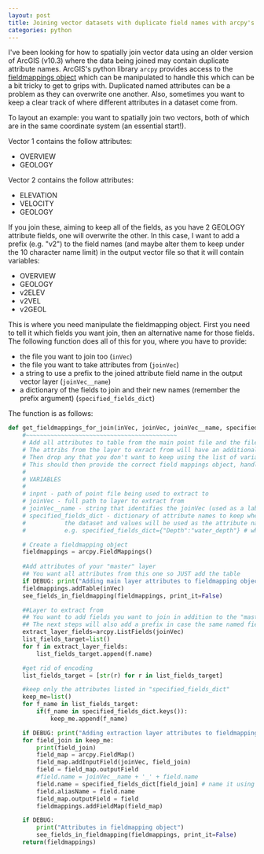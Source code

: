 ```yaml
---
layout: post
title: Joining vector datasets with duplicate field names with arcpy's fieldmappings object
categories: python
---
```


I've been looking for how to spatially join vector data using an older version of ArcGIS (v10.3) where the data being joined may contain duplicate attribute names. ArcGIS's python library `arcpy` provides access to the [fieldmappings object](https://desktop.arcgis.com/en/arcmap/10.3/analyze/arcpy-classes/fieldmappings.htm) which can be manipulated to handle this which can be a bit tricky to get to grips with. Duplicated named attributes can be a problem as they can overwrite one another. Also, sometimes you want to keep a clear track of where different attributes in a dataset come from.

To layout an example: you want to spatially join two vectors, both of which are in the same coordinate system (an essential start!). 

Vector 1 contains the follow attributes:

* OVERVIEW
* GEOLOGY

Vector 2 contains the follow attributes:

* ELEVATION
* VELOCITY
* GEOLOGY

If you join these, aiming to keep all of the fields, as you have 2 GEOLOGY attribute fields, one will overwrite the other. In this case, I want to add a prefix (e.g. "v2") to the field names (and maybe alter them to keep under the 10 character name limit) in the output vector file so that it will contain variables:

* OVERVIEW
* GEOLOGY
* v2ELEV
* v2VEL
* v2GEOL

This is where you need manipulate the fieldmapping object. First you need to tell it which fields you want join, then an alternative name for those fields. The following function does all of this for you, where you have to provide:

* the file you want to join too (`inVec`)
* the file you want to take attributes from (`joinVec`)
* a string to use a prefix to the joined attribute field name in the output vector layer (`joinVec__name`)
* a dictionary of the fields to join and their new names (remember the prefix argument) (`specified_fields_dict`)

The function is as follows:


```python
def get_fieldmappings_for_join(inVec, joinVec, joinVec__name, specified_fields_dict, DEBUG=False):
	#~~~~~~~~~~~~~~~~~~~~~~~~~~~~~~~~~~~~~~~~~~~
	# Add all attributes to table from the main point file and the file you want to extract from
	# The attribs from the layer to exract from will have an additional labelling prefix
	# Then drop any that you don't want to keep using the list of variables specified using the "specified_fields" argument
	# This should then provide the correct field mappings object, handling multiple files with same named variables......
	#
	# VARIABLES
	#
	# inpnt - path of point file being used to extract to
	# joinVec - full path to layer to extract from
	# joinVec__name - string that identifies the joinVec (used as a label)
	# specified_fields_dict - dictionary of attribute names to keep where keys will be the attribute names in 
	# 			the dataset and values will be used as the attribute names in the output (max 10 characters) 
	#			e.g. specified_fields_dict={"Depth":"water_depth"} # where Data_Depth is the existing attribute name and "tide_depth" is the output attribute name

	# Create a fieldmapping object
	fieldmappings = arcpy.FieldMappings()
	
	#Add attributes of your "master" layer
	## You want all attributes from this one so JUST add the table
	if DEBUG: print("Adding main layer attributes to fieldmapping object")
	fieldmappings.addTable(inVec)
	see_fields_in_fieldmapping(fieldmappings, print_it=False)

	##Layer to extract from
	## You want to add fields you want to join in addition to the "master" layers attribs
	## The next steps will also add a prefix in case the same named fields already exist
	extract_layer_fields=arcpy.ListFields(joinVec)
	list_fields_target=list()
	for f in extract_layer_fields:
		list_fields_target.append(f.name)

	#get rid of encoding 
	list_fields_target = [str(r) for r in list_fields_target]

	#keep only the attributes listed in "specified_fields_dict"
	keep_me=list()
	for f_name in list_fields_target:
		if(f_name in specified_fields_dict.keys()):		
			keep_me.append(f_name)

	if DEBUG: print("Adding extraction layer attributes to fieldmapping object")
	for field_join in keep_me:
		print(field_join)
		field_map = arcpy.FieldMap()
		field_map.addInputField(joinVec, field_join)
		field = field_map.outputField
		#field.name = joinVec__name + '_' + field.name
		field.name = specified_fields_dict[field_join] # name it using the value of the equivalent key passed with the specified_fields_dict
		field.aliasName = field.name
		field_map.outputField = field
		fieldmappings.addFieldMap(field_map)

	if DEBUG:
		print("Attributes in fieldmapping object")
		see_fields_in_fieldmapping(fieldmappings, print_it=False)
	return(fieldmappings)
```
